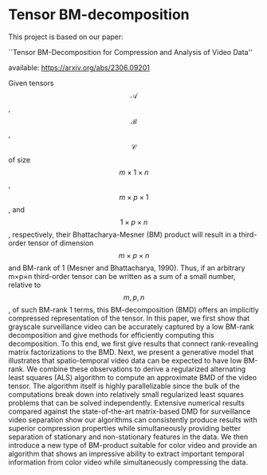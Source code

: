 # Tensor BM-decomposition

This project is based on our paper:

``Tensor BM-Decomposition for Compression and Analysis of Video Data'' 

available: https://arxiv.org/abs/2306.09201 

Given tensors $$\mathcal{A}$$, $$\mathcal{B}$$, $$\mathcal{C}$$ of size $$m\times 1 \times n$$, $$m \times p \times 1$$, and $$1 \times p \times n$$, respectively, their Bhattacharya-Mesner (BM) product will result in a third-order tensor of dimension $$m \times p \times n$$ and BM-rank of 1 (Mesner and Bhattacharya, 1990). Thus, if an arbitrary m×p×n third-order tensor can be written as a sum of a small number, relative to $$m,p,n$$, of such BM-rank 1 terms, this BM-decomposition (BMD) offers an implicitly compressed representation of the tensor. In this paper, we first show that grayscale surveillance video can be accurately captured by a low BM-rank decomposition and give methods for efficiently computing this decomposition. To this end, we first give results that connect rank-revealing matrix factorizations to the BMD. Next, we present a generative model that illustrates that spatio-temporal video data can be expected to have low BM-rank. We combine these observations to derive a regularized alternating least squares (ALS) algorithm to compute an approximate BMD of the video tensor. The algorithm itself is highly parallelizable since the bulk of the computations break down into relatively small regularized least squares problems that can be solved independently. Extensive numerical results compared against the state-of-the-art matrix-based DMD for surveillance video separation show our algorithms can consistently produce results with superior compression properties while simultaneously providing better separation of stationary and non-stationary features in the data. We then introduce a new type of BM-product suitable for color video and provide an algorithm that shows an impressive ability to extract important temporal information from color video while simultaneously compressing the data.
